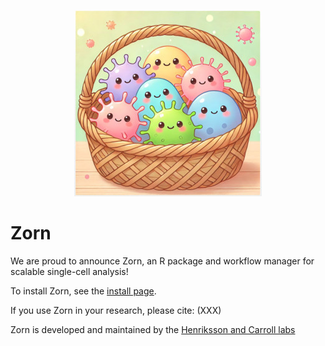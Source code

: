 <!---
<p align="center">
<img src="man/figures/bascet_logo_300.jpg" alt="Zorn logo" style={{height: "auto", width: "auto"}}/>
</p>
-->

<p align="center">
<img src="man/figures/bascet_logo_300.jpg" alt="Zorn logo" style="height: auto; width: auto;"/>
</p>


<!---
<p align="center">
![](man/figures/bascet_logo_300.jpg "Zorn logo")
</p>
-->


# Zorn

We are proud to announce Zorn, an R package and workflow manager for scalable single-cell analysis!

To install Zorn, see the [install page](articles/install.html). 

If you use Zorn in your research, please cite: (XXX)

Zorn is developed and maintained by the [Henriksson and Carroll labs](authors.html)
